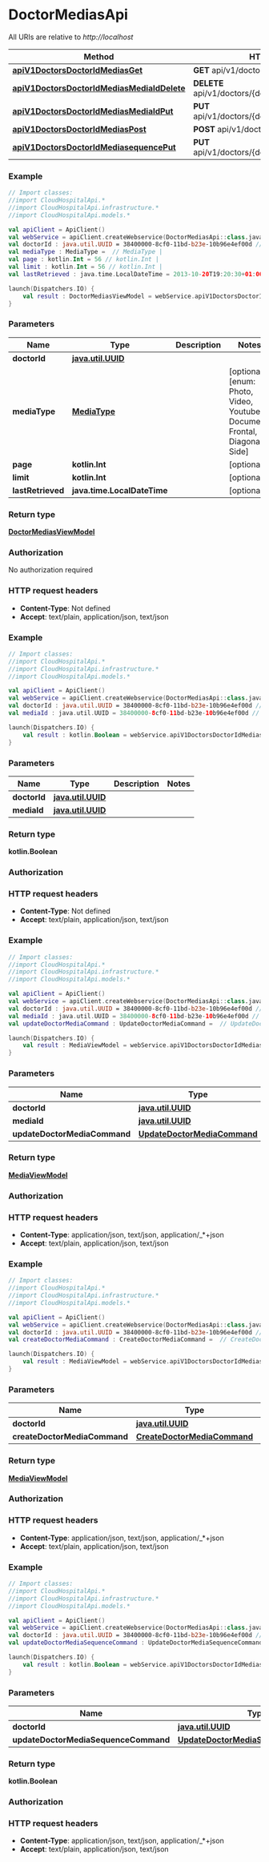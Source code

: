 # DoctorMediasApi

All URIs are relative to *http://localhost*

Method | HTTP request | Description
------------- | ------------- | -------------
[**apiV1DoctorsDoctorIdMediasGet**](DoctorMediasApi.md#apiV1DoctorsDoctorIdMediasGet) | **GET** api/v1/doctors/{doctorId}/medias | 
[**apiV1DoctorsDoctorIdMediasMediaIdDelete**](DoctorMediasApi.md#apiV1DoctorsDoctorIdMediasMediaIdDelete) | **DELETE** api/v1/doctors/{doctorId}/medias/{mediaId} | 
[**apiV1DoctorsDoctorIdMediasMediaIdPut**](DoctorMediasApi.md#apiV1DoctorsDoctorIdMediasMediaIdPut) | **PUT** api/v1/doctors/{doctorId}/medias/{mediaId} | 
[**apiV1DoctorsDoctorIdMediasPost**](DoctorMediasApi.md#apiV1DoctorsDoctorIdMediasPost) | **POST** api/v1/doctors/{doctorId}/medias | 
[**apiV1DoctorsDoctorIdMediasequencePut**](DoctorMediasApi.md#apiV1DoctorsDoctorIdMediasequencePut) | **PUT** api/v1/doctors/{doctorId}/mediasequence | 





### Example
```kotlin
// Import classes:
//import CloudHospitalApi.*
//import CloudHospitalApi.infrastructure.*
//import CloudHospitalApi.models.*

val apiClient = ApiClient()
val webService = apiClient.createWebservice(DoctorMediasApi::class.java)
val doctorId : java.util.UUID = 38400000-8cf0-11bd-b23e-10b96e4ef00d // java.util.UUID | 
val mediaType : MediaType =  // MediaType | 
val page : kotlin.Int = 56 // kotlin.Int | 
val limit : kotlin.Int = 56 // kotlin.Int | 
val lastRetrieved : java.time.LocalDateTime = 2013-10-20T19:20:30+01:00 // java.time.LocalDateTime | 

launch(Dispatchers.IO) {
    val result : DoctorMediasViewModel = webService.apiV1DoctorsDoctorIdMediasGet(doctorId, mediaType, page, limit, lastRetrieved)
}
```

### Parameters

Name | Type | Description  | Notes
------------- | ------------- | ------------- | -------------
 **doctorId** | [**java.util.UUID**](.md)|  |
 **mediaType** | [**MediaType**](.md)|  | [optional] [enum: Photo, Video, Youtube, Document, Frontal, Diagonal, Side]
 **page** | **kotlin.Int**|  | [optional]
 **limit** | **kotlin.Int**|  | [optional]
 **lastRetrieved** | **java.time.LocalDateTime**|  | [optional]

### Return type

[**DoctorMediasViewModel**](DoctorMediasViewModel.md)

### Authorization

No authorization required

### HTTP request headers

 - **Content-Type**: Not defined
 - **Accept**: text/plain, application/json, text/json




### Example
```kotlin
// Import classes:
//import CloudHospitalApi.*
//import CloudHospitalApi.infrastructure.*
//import CloudHospitalApi.models.*

val apiClient = ApiClient()
val webService = apiClient.createWebservice(DoctorMediasApi::class.java)
val doctorId : java.util.UUID = 38400000-8cf0-11bd-b23e-10b96e4ef00d // java.util.UUID | 
val mediaId : java.util.UUID = 38400000-8cf0-11bd-b23e-10b96e4ef00d // java.util.UUID | 

launch(Dispatchers.IO) {
    val result : kotlin.Boolean = webService.apiV1DoctorsDoctorIdMediasMediaIdDelete(doctorId, mediaId)
}
```

### Parameters

Name | Type | Description  | Notes
------------- | ------------- | ------------- | -------------
 **doctorId** | [**java.util.UUID**](.md)|  |
 **mediaId** | [**java.util.UUID**](.md)|  |

### Return type

**kotlin.Boolean**

### Authorization



### HTTP request headers

 - **Content-Type**: Not defined
 - **Accept**: text/plain, application/json, text/json




### Example
```kotlin
// Import classes:
//import CloudHospitalApi.*
//import CloudHospitalApi.infrastructure.*
//import CloudHospitalApi.models.*

val apiClient = ApiClient()
val webService = apiClient.createWebservice(DoctorMediasApi::class.java)
val doctorId : java.util.UUID = 38400000-8cf0-11bd-b23e-10b96e4ef00d // java.util.UUID | 
val mediaId : java.util.UUID = 38400000-8cf0-11bd-b23e-10b96e4ef00d // java.util.UUID | 
val updateDoctorMediaCommand : UpdateDoctorMediaCommand =  // UpdateDoctorMediaCommand | 

launch(Dispatchers.IO) {
    val result : MediaViewModel = webService.apiV1DoctorsDoctorIdMediasMediaIdPut(doctorId, mediaId, updateDoctorMediaCommand)
}
```

### Parameters

Name | Type | Description  | Notes
------------- | ------------- | ------------- | -------------
 **doctorId** | [**java.util.UUID**](.md)|  |
 **mediaId** | [**java.util.UUID**](.md)|  |
 **updateDoctorMediaCommand** | [**UpdateDoctorMediaCommand**](UpdateDoctorMediaCommand.md)|  | [optional]

### Return type

[**MediaViewModel**](MediaViewModel.md)

### Authorization



### HTTP request headers

 - **Content-Type**: application/json, text/json, application/_*+json
 - **Accept**: text/plain, application/json, text/json




### Example
```kotlin
// Import classes:
//import CloudHospitalApi.*
//import CloudHospitalApi.infrastructure.*
//import CloudHospitalApi.models.*

val apiClient = ApiClient()
val webService = apiClient.createWebservice(DoctorMediasApi::class.java)
val doctorId : java.util.UUID = 38400000-8cf0-11bd-b23e-10b96e4ef00d // java.util.UUID | 
val createDoctorMediaCommand : CreateDoctorMediaCommand =  // CreateDoctorMediaCommand | 

launch(Dispatchers.IO) {
    val result : MediaViewModel = webService.apiV1DoctorsDoctorIdMediasPost(doctorId, createDoctorMediaCommand)
}
```

### Parameters

Name | Type | Description  | Notes
------------- | ------------- | ------------- | -------------
 **doctorId** | [**java.util.UUID**](.md)|  |
 **createDoctorMediaCommand** | [**CreateDoctorMediaCommand**](CreateDoctorMediaCommand.md)|  | [optional]

### Return type

[**MediaViewModel**](MediaViewModel.md)

### Authorization



### HTTP request headers

 - **Content-Type**: application/json, text/json, application/_*+json
 - **Accept**: text/plain, application/json, text/json




### Example
```kotlin
// Import classes:
//import CloudHospitalApi.*
//import CloudHospitalApi.infrastructure.*
//import CloudHospitalApi.models.*

val apiClient = ApiClient()
val webService = apiClient.createWebservice(DoctorMediasApi::class.java)
val doctorId : java.util.UUID = 38400000-8cf0-11bd-b23e-10b96e4ef00d // java.util.UUID | 
val updateDoctorMediaSequenceCommand : UpdateDoctorMediaSequenceCommand =  // UpdateDoctorMediaSequenceCommand | 

launch(Dispatchers.IO) {
    val result : kotlin.Boolean = webService.apiV1DoctorsDoctorIdMediasequencePut(doctorId, updateDoctorMediaSequenceCommand)
}
```

### Parameters

Name | Type | Description  | Notes
------------- | ------------- | ------------- | -------------
 **doctorId** | [**java.util.UUID**](.md)|  |
 **updateDoctorMediaSequenceCommand** | [**UpdateDoctorMediaSequenceCommand**](UpdateDoctorMediaSequenceCommand.md)|  | [optional]

### Return type

**kotlin.Boolean**

### Authorization



### HTTP request headers

 - **Content-Type**: application/json, text/json, application/_*+json
 - **Accept**: text/plain, application/json, text/json

